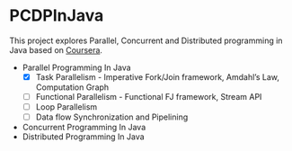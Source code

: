 # PCDPInJava
This project explores Parallel, Concurrent and Distributed programming in Java based on [Coursera](https://www.coursera.org/programs/yonsei-university-on-coursera-h3ke7?collectionId=&currentTab=CATALOG&productId=zb8J0mWKEeaomwoYfGdF7Q&productType=s12n&showMiniModal=true).

- Parallel Programming In Java
    - [x] Task Parallelism - Imperative Fork/Join framework, Amdahl’s Law, Computation Graph
    - [ ] Functional Parallelism - Functional FJ framework, Stream API
    - [ ] Loop Parallelism
    - [ ] Data flow Synchronization and Pipelining
    
- Concurrent Programming In Java
- Distributed Programming In Java
